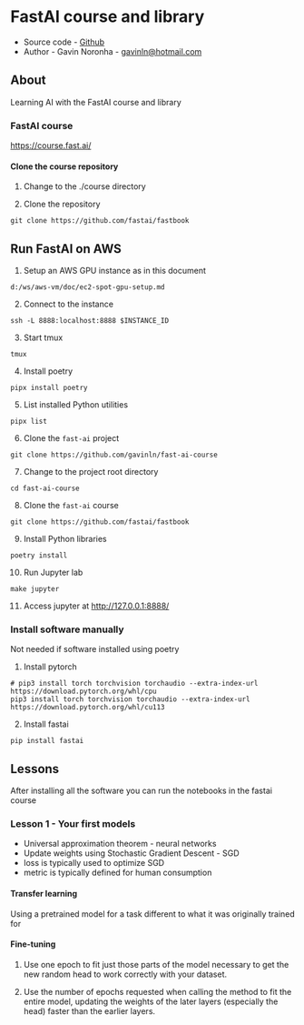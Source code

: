 # FastAI course and library

* Source code - [Github][10]
* Author - Gavin Noronha - <gavinln@hotmail.com>

[10]: https://github.com/gavinln/fast-ai-course

## About

Learning AI with the FastAI course and library

### FastAI course

https://course.fast.ai/

#### Clone the course repository

1. Change to the ./course directory

2. Clone the repository

```
git clone https://github.com/fastai/fastbook
```

## Run FastAI on AWS

1. Setup an AWS GPU instance as in this document

```
d:/ws/aws-vm/doc/ec2-spot-gpu-setup.md
```

2. Connect to the instance

```
ssh -L 8888:localhost:8888 $INSTANCE_ID
```

3. Start tmux

```
tmux
```

4. Install poetry

```
pipx install poetry
```

5. List installed Python utilities

```
pipx list
```

6. Clone the `fast-ai` project

```
git clone https://github.com/gavinln/fast-ai-course
```

7.  Change to the project root directory

```
cd fast-ai-course
```

8. Clone the `fast-ai` course

```
git clone https://github.com/fastai/fastbook
```

9. Install Python libraries

```
poetry install
```

10. Run Jupyter lab

```
make jupyter
```

11. Access jupyter at http://127.0.0.1:8888/

### Install software manually

Not needed if software installed using poetry

1. Install pytorch

```
# pip3 install torch torchvision torchaudio --extra-index-url https://download.pytorch.org/whl/cpu
pip3 install torch torchvision torchaudio --extra-index-url https://download.pytorch.org/whl/cu113
```

2. Install fastai

```
pip install fastai
```

## Lessons

After installing all the software you can run the notebooks in the fastai course

### Lesson 1 - Your first models

* Universal approximation theorem - neural networks
* Update weights using Stochastic Gradient Descent - SGD
* loss is typically used to optimize SGD
* metric is typically defined for human consumption

#### Transfer learning

Using a pretrained model for a task different to what it was originally trained for

#### Fine-tuning

1. Use one epoch to fit just those parts of the model necessary to get the new
   random head to work correctly with your dataset.

2. Use the number of epochs requested when calling the method to fit the entire
   model, updating the weights of the later layers (especially the head) faster
   than the earlier layers.
